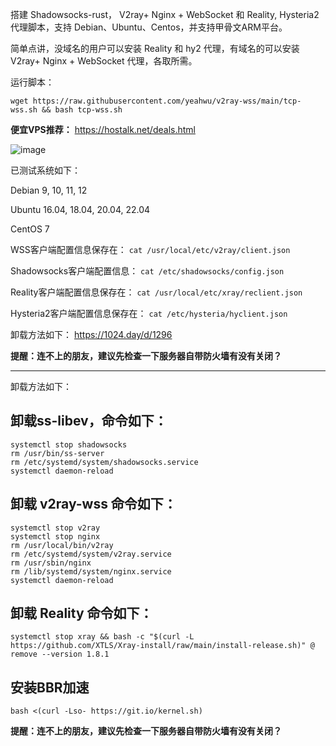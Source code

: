 搭建 Shadowsocks-rust， V2ray+ Nginx + WebSocket 和 Reality, Hysteria2 代理脚本，支持 Debian、Ubuntu、Centos，并支持甲骨文ARM平台。

简单点讲，没域名的用户可以安装 Reality 和 hy2 代理，有域名的可以安装 V2ray+ Nginx + WebSocket 代理，各取所需。

运行脚本：

```
wget https://raw.githubusercontent.com/yeahwu/v2ray-wss/main/tcp-wss.sh && bash tcp-wss.sh
```

**便宜VPS推荐：** https://hostalk.net/deals.html

![image](https://github.com/yeahwu/v2ray-wss/assets/13328328/99ce2c9b-4e00-490c-8469-acb65174c912)

已测试系统如下：

Debian 9, 10, 11, 12

Ubuntu 16.04, 18.04, 20.04, 22.04

CentOS 7

WSS客户端配置信息保存在：
`cat /usr/local/etc/v2ray/client.json`

Shadowsocks客户端配置信息：
`cat /etc/shadowsocks/config.json`

Reality客户端配置信息保存在：
`cat /usr/local/etc/xray/reclient.json`

Hysteria2客户端配置信息保存在：
`cat /etc/hysteria/hyclient.json`

卸载方法如下：
https://1024.day/d/1296

**提醒：连不上的朋友，建议先检查一下服务器自带防火墙有没有关闭？**

---

卸载方法如下：
## 卸载ss-libev，命令如下：

```
systemctl stop shadowsocks
rm /usr/bin/ss-server
rm /etc/systemd/system/shadowsocks.service
systemctl daemon-reload
```

## 卸载 v2ray-wss 命令如下：

```
systemctl stop v2ray
systemctl stop nginx
rm /usr/local/bin/v2ray
rm /etc/systemd/system/v2ray.service
rm /usr/sbin/nginx
rm /lib/systemd/system/nginx.service
systemctl daemon-reload
```

## 卸载 Reality 命令如下：

```
systemctl stop xray && bash -c "$(curl -L https://github.com/XTLS/Xray-install/raw/main/install-release.sh)" @ remove --version 1.8.1
```
## 安装BBR加速

` bash <(curl -Lso- https://git.io/kernel.sh) `

**提醒：连不上的朋友，建议先检查一下服务器自带防火墙有没有关闭？**

